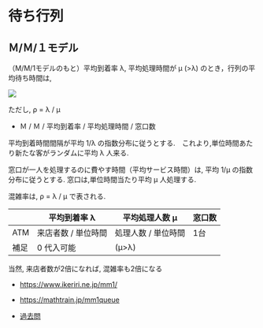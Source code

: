 # 待ち行列
## Ｍ/Ｍ/１モデル
（M/M/1モデルのもと）平均到着率 λ, 平均処理時間が μ (>λ) のとき，行列の平均待ち時間は,

<img src=https://latex.codecogs.com/gif.latex?\frac{\rho}{1-\rho}\cdot\frac{1}{\mu} />

ただし, ρ = λ / μ

- Ｍ / Ｍ / 平均到着率 / 平均処理時間 / 窓口数

平均到着時間間隔が平均 1/λ の指数分布に従うとする.　これより,単位時間あたり新たな客がランダムに平均 λ 人来る.

窓口が一人を処理するのに費やす時間（平均サービス時間）は, 平均 1/μ の指数分布に従うとする. 窓口は,単位時間当たり平均 μ 人処理する.

混雑率は, ρ = λ / μ で表される.

||平均到着率 λ|平均処理人数 μ|窓口数|
|-|-|-|-|
|ATM|来店者数 / 単位時間|処理人数 / 単位時間|1台
|補足|0 代入可能|(μ>λ) ||

当然, 来店者数が2倍になれば, 混雑率も2倍になる

- https://www.ikeriri.ne.jp/mm1/
- https://mathtrain.jp/mm1queue

- [過去問](https://www.ap-siken.com/kakomon/27_haru/q1.html)
